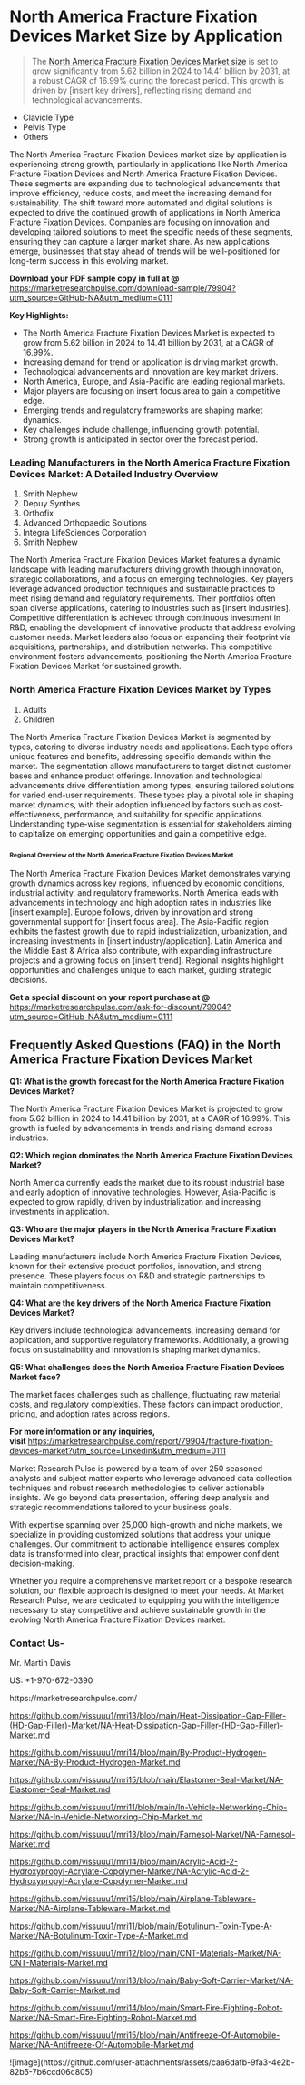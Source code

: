 <h1>North America Fracture Fixation Devices Market&nbsp;Size by Application</h1><blockquote><p>The <a href="https://marketresearchpulse.com/download-sample/79904?utm_source=GitHub-NA&amp;utm_medium=0111">North America Fracture Fixation Devices Market size</a> is set to grow significantly from 5.62 billion in 2024 to 14.41 billion by 2031, at a robust CAGR of 16.99% during the forecast period. This growth is driven by [insert key drivers], reflecting rising demand and technological advancements.</p></blockquote><ul><li>Clavicle Type<li> Pelvis Type<li> Others</li></ul><p>The North America Fracture Fixation Devices market size by application is experiencing strong growth, particularly in applications like North America Fracture Fixation Devices and North America Fracture Fixation Devices. These segments are expanding due to technological advancements that improve efficiency, reduce costs, and meet the increasing demand for sustainability. The shift toward more automated and digital solutions is expected to drive the continued growth of applications in North America Fracture Fixation Devices. Companies are focusing on innovation and developing tailored solutions to meet the specific needs of these segments, ensuring they can capture a larger market share. As new applications emerge, businesses that stay ahead of trends will be well-positioned for long-term success in this evolving market.</p><p><strong>Download your PDF sample copy in full at @ </strong><a href="https://marketresearchpulse.com/download-sample/79904?utm_source=GitHub-NA&amp;utm_medium=0111">https://marketresearchpulse.com/download-sample/79904?utm_source=GitHub-NA&amp;utm_medium=0111</a></p><p><strong>Key Highlights: </strong></p><ul><li>The North America Fracture Fixation Devices Market is expected to grow from 5.62 billion in 2024 to 14.41 billion by 2031, at a CAGR of 16.99%.</li><li>Increasing demand for trend or application is driving market growth.</li><li>Technological advancements and innovation are key market drivers.</li><li>North America, Europe, and Asia-Pacific are leading regional markets.</li><li>Major players are focusing on insert focus area to gain a competitive edge.</li><li>Emerging trends and regulatory frameworks are shaping market dynamics.</li><li>Key challenges include challenge, influencing growth potential.</li><li>Strong growth is anticipated in sector over the forecast period.</li></ul><h3>Leading Manufacturers in the North America Fracture Fixation Devices Market: A Detailed Industry Overview</h3><ol><li>Smith Nephew</li><li>Depuy Synthes</li><li>Orthofix</li><li>Advanced Orthopaedic Solutions</li><li>Integra LifeSciences Corporation</li><li>Smith Nephew</li></ol><div class="flex max-w-full flex-col flex-grow"><div class="min-h-8 text-message flex w-full flex-col items-end gap-2 whitespace-normal break-words [.text-message+&amp;]:mt-5" dir="auto" data-message-author-role="assistant" data-message-id="fd8432e4-4910-450d-b182-61b7bfb0a01f" data-message-model-slug="gpt-4o"><div class="flex w-full flex-col gap-1 empty:hidden first:pt-[3px]"><div class="markdown prose w-full break-words dark:prose-invert light"><p>The North America Fracture Fixation Devices Market features a dynamic landscape with leading manufacturers driving growth through innovation, strategic collaborations, and a focus on emerging technologies. Key players leverage advanced production techniques and sustainable practices to meet rising demand and regulatory requirements. Their portfolios often span diverse applications, catering to industries such as [insert industries]. Competitive differentiation is achieved through continuous investment in R&amp;D, enabling the development of innovative products that address evolving customer needs. Market leaders also focus on expanding their footprint via acquisitions, partnerships, and distribution networks. This competitive environment fosters advancements, positioning the North America Fracture Fixation Devices Market for sustained growth.</p></div></div></div></div><h3>North America Fracture Fixation Devices Market by Types</h3><ol><li>Adults<li> Children</li></ol><div class="flex max-w-full flex-col flex-grow"><div class="min-h-8 text-message flex w-full flex-col items-end gap-2 whitespace-normal break-words [.text-message+&amp;]:mt-5" dir="auto" data-message-author-role="assistant" data-message-id="084470be-0bb7-4664-bddf-5156b4f41249" data-message-model-slug="gpt-4o-mini"><div class="flex w-full flex-col gap-1 empty:hidden first:pt-[3px]"><div class="markdown prose w-full break-words dark:prose-invert light"><p>The North America Fracture Fixation Devices Market is segmented by types, catering to diverse industry needs and applications. Each type offers unique features and benefits, addressing specific demands within the market. The segmentation allows manufacturers to target distinct customer bases and enhance product offerings. Innovation and technological advancements drive differentiation among types, ensuring tailored solutions for varied end-user requirements. These types play a pivotal role in shaping market dynamics, with their adoption influenced by factors such as cost-effectiveness, performance, and suitability for specific applications. Understanding type-wise segmentation is essential for stakeholders aiming to capitalize on emerging opportunities and gain a competitive edge.</p></div></div></div></div><h3><span style="font-size: 11px;">Regional Overview of the North America Fracture Fixation Devices Market</span></h3><div class="flex max-w-full flex-col flex-grow"><div class="min-h-8 text-message flex w-full flex-col items-end gap-2 whitespace-normal break-words [.text-message+&amp;]:mt-5" dir="auto" data-message-author-role="assistant" data-message-id="e9038762-ce64-4e30-91c9-9bd413514231" data-message-model-slug="gpt-4o-mini"><div class="flex w-full flex-col gap-1 empty:hidden first:pt-[3px]"><div class="markdown prose w-full break-words dark:prose-invert light"><p>The North America Fracture Fixation Devices Market demonstrates varying growth dynamics across key regions, influenced by economic conditions, industrial activity, and regulatory frameworks. North America leads with advancements in technology and high adoption rates in industries like [insert example]. Europe follows, driven by innovation and strong governmental support for [insert focus area]. The Asia-Pacific region exhibits the fastest growth due to rapid industrialization, urbanization, and increasing investments in [insert industry/application]. Latin America and the Middle East &amp; Africa also contribute, with expanding infrastructure projects and a growing focus on [insert trend]. Regional insights highlight opportunities and challenges unique to each market, guiding strategic decisions.</p></div></div></div></div><p><strong>Get a special discount on your report purchase at @ </strong><a href="https://marketresearchpulse.com/ask-for-discount/79904?utm_source=GitHub-NA&amp;utm_medium=0111">https://marketresearchpulse.com/ask-for-discount/79904?utm_source=GitHub-NA&amp;utm_medium=0111</a></p><h2>Frequently Asked Questions (FAQ) in the North America Fracture Fixation Devices Market</h2><p><strong>Q1: What is the growth forecast for the North America Fracture Fixation Devices Market?</strong></p><p>The North America Fracture Fixation Devices Market is projected to grow from 5.62 billion in 2024 to 14.41 billion by 2031, at a CAGR of 16.99%. This growth is fueled by advancements in trends and rising demand across industries.</p><p><strong>Q2: Which region dominates the North America Fracture Fixation Devices Market?</strong></p><p>North America currently leads the market due to its robust industrial base and early adoption of innovative technologies. However, Asia-Pacific is expected to grow rapidly, driven by industrialization and increasing investments in application.</p><p><strong>Q3: Who are the major players in the North America Fracture Fixation Devices Market?</strong></p><p>Leading manufacturers include North America Fracture Fixation Devices, known for their extensive product portfolios, innovation, and strong presence. These players focus on R&amp;D and strategic partnerships to maintain competitiveness.</p><p><strong>Q4: What are the key drivers of the North America Fracture Fixation Devices Market?</strong></p><p>Key drivers include technological advancements, increasing demand for application, and supportive regulatory frameworks. Additionally, a growing focus on sustainability and innovation is shaping market dynamics.</p><p><strong>Q5: What challenges does the North America Fracture Fixation Devices Market face?</strong></p><p>The market faces challenges such as challenge, fluctuating raw material costs, and regulatory complexities. These factors can impact production, pricing, and adoption rates across regions.</p><p><strong>For more information or any inquiries, visit&nbsp;</strong><a href="https://marketresearchpulse.com/report/79904/fracture-fixation-devices-market?utm_source=Linkedin&utm_medium=0111">https://marketresearchpulse.com/report/79904/fracture-fixation-devices-market?utm_source=Linkedin&utm_medium=0111</a></p><p>Market Research Pulse is powered by a team of over 250 seasoned analysts and subject matter experts who leverage advanced data collection techniques and robust research methodologies to deliver actionable insights. We go beyond data presentation, offering deep analysis and strategic recommendations tailored to your business goals.</p><p>With expertise spanning over 25,000 high-growth and niche markets, we specialize in providing customized solutions that address your unique challenges. Our commitment to actionable intelligence ensures complex data is transformed into clear, practical insights that empower confident decision-making.</p><p>Whether you require a comprehensive market report or a bespoke research solution, our flexible approach is designed to meet your needs. At Market Research Pulse, we are dedicated to equipping you with the intelligence necessary to stay competitive and achieve sustainable growth in the evolving North America Fracture Fixation Devices market.</p><h3><strong>Contact Us-</strong></h3><p>Mr. Martin Davis</p><p>US: +1-970-672-0390</p><p>https://marketresearchpulse.com/</p><p><a href="https://github.com/vissuuu1/mri13/blob/main/Heat-Dissipation-Gap-Filler-(HD-Gap-Filler)-Market/NA-Heat-Dissipation-Gap-Filler-(HD-Gap-Filler)-Market.md">https://github.com/vissuuu1/mri13/blob/main/Heat-Dissipation-Gap-Filler-(HD-Gap-Filler)-Market/NA-Heat-Dissipation-Gap-Filler-(HD-Gap-Filler)-Market.md</a></p><p><a href="https://github.com/vissuuu1/mri14/blob/main/By-Product-Hydrogen-Market/NA-By-Product-Hydrogen-Market.md">https://github.com/vissuuu1/mri14/blob/main/By-Product-Hydrogen-Market/NA-By-Product-Hydrogen-Market.md</a></p><p><a href="https://github.com/vissuuu1/mri15/blob/main/Elastomer-Seal-Market/NA-Elastomer-Seal-Market.md">https://github.com/vissuuu1/mri15/blob/main/Elastomer-Seal-Market/NA-Elastomer-Seal-Market.md</a></p><p><a href="https://github.com/vissuuu1/mri11/blob/main/In-Vehicle-Networking-Chip-Market/NA-In-Vehicle-Networking-Chip-Market.md">https://github.com/vissuuu1/mri11/blob/main/In-Vehicle-Networking-Chip-Market/NA-In-Vehicle-Networking-Chip-Market.md</a></p><p><a href="https://github.com/vissuuu1/mri13/blob/main/Farnesol-Market/NA-Farnesol-Market.md">https://github.com/vissuuu1/mri13/blob/main/Farnesol-Market/NA-Farnesol-Market.md</a></p><p><a href="https://github.com/vissuuu1/mri14/blob/main/Acrylic-Acid-2-Hydroxypropyl-Acrylate-Copolymer-Market/NA-Acrylic-Acid-2-Hydroxypropyl-Acrylate-Copolymer-Market.md">https://github.com/vissuuu1/mri14/blob/main/Acrylic-Acid-2-Hydroxypropyl-Acrylate-Copolymer-Market/NA-Acrylic-Acid-2-Hydroxypropyl-Acrylate-Copolymer-Market.md</a></p><p><a href="https://github.com/vissuuu1/mri15/blob/main/Airplane-Tableware-Market/NA-Airplane-Tableware-Market.md">https://github.com/vissuuu1/mri15/blob/main/Airplane-Tableware-Market/NA-Airplane-Tableware-Market.md</a></p><p><a href="https://github.com/vissuuu1/mri11/blob/main/Botulinum-Toxin-Type-A-Market/NA-Botulinum-Toxin-Type-A-Market.md">https://github.com/vissuuu1/mri11/blob/main/Botulinum-Toxin-Type-A-Market/NA-Botulinum-Toxin-Type-A-Market.md</a></p><p><a href="https://github.com/vissuuu1/mri12/blob/main/CNT-Materials-Market/NA-CNT-Materials-Market.md">https://github.com/vissuuu1/mri12/blob/main/CNT-Materials-Market/NA-CNT-Materials-Market.md</a></p><p><a href="https://github.com/vissuuu1/mri13/blob/main/Baby-Soft-Carrier-Market/NA-Baby-Soft-Carrier-Market.md">https://github.com/vissuuu1/mri13/blob/main/Baby-Soft-Carrier-Market/NA-Baby-Soft-Carrier-Market.md</a></p><p><a href="https://github.com/vissuuu1/mri14/blob/main/Smart-Fire-Fighting-Robot-Market/NA-Smart-Fire-Fighting-Robot-Market.md">https://github.com/vissuuu1/mri14/blob/main/Smart-Fire-Fighting-Robot-Market/NA-Smart-Fire-Fighting-Robot-Market.md</a></p><p><a href="https://github.com/vissuuu1/mri15/blob/main/Antifreeze-Of-Automobile-Market/NA-Antifreeze-Of-Automobile-Market.md">https://github.com/vissuuu1/mri15/blob/main/Antifreeze-Of-Automobile-Market/NA-Antifreeze-Of-Automobile-Market.md</a></p>
![image](https://github.com/user-attachments/assets/caa6dafb-9fa3-4e2b-82b5-7b6ccd06c805)
